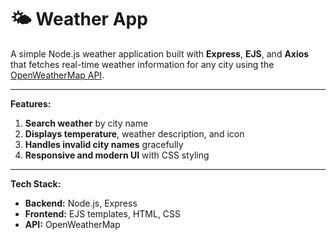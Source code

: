 # 🌤 Weather App

A simple Node.js weather application built with **Express**, **EJS**, and **Axios** that fetches real-time weather information for any city using the [OpenWeatherMap API](https://openweathermap.org/api).

---

**Features:**  
1. **Search weather** by city name  
2. **Displays temperature**, weather description, and icon  
3. **Handles invalid city names** gracefully  
4. **Responsive and modern UI** with CSS styling  

---

**Tech Stack:**  
- **Backend:** Node.js, Express  
- **Frontend:** EJS templates, HTML, CSS  
- **API:** OpenWeatherMap  

